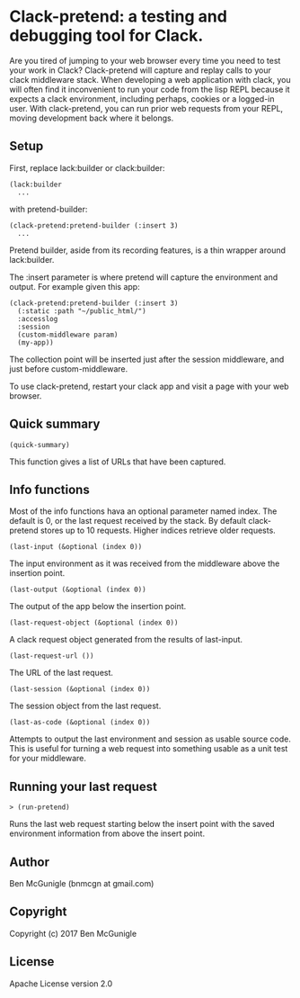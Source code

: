 # Clack-pretend: a testing and debugging tool for Clack.

Are you tired of jumping to your web browser every time you need to test your work in Clack? Clack-pretend will capture and replay calls to your clack middleware stack. When developing a web application with clack, you will often find it inconvenient to run your code from the lisp REPL because it expects a clack environment, including perhaps, cookies or a logged-in user. With clack-pretend, you can run prior web requests from your REPL, moving development back where it belongs.

## Setup

First, replace lack:builder or clack:builder:

    (lack:builder
      ...

with pretend-builder:

    (clack-pretend:pretend-builder (:insert 3)
      ...

Pretend builder, aside from its recording features, is a thin wrapper around lack:builder.

The :insert parameter is where pretend will capture the environment and output. For example given this app:

    (clack-pretend:pretend-builder (:insert 3)
      (:static :path "~/public_html/")
      :accesslog
      :session
      (custom-middleware param)
      (my-app))

The collection point will be inserted just after the session middleware, and just before custom-middleware.

To use clack-pretend, restart your clack app and visit a page with your web browser.

## Quick summary

    (quick-summary)

This function gives a list of URLs that have been captured.

## Info functions

Most of the info functions hava an optional parameter named index. The default is 0, or the last request received by the stack. By default clack-pretend stores up to 10 requests. Higher indices retrieve older requests.

    (last-input (&optional (index 0))

The input environment as it was received from the middleware above the insertion point.

    (last-output (&optional (index 0))

The output of the app below the insertion point.

    (last-request-object (&optional (index 0))

A clack request object generated from the results of last-input.

    (last-request-url ())        

The URL of the last request.

    (last-session (&optional (index 0))

The session object from the last request.

    (last-as-code (&optional (index 0))

Attempts to output the last environment and session as usable source code. This is useful for turning a web request into something usable as a unit test for your middleware.

## Running your last request

    > (run-pretend)

Runs the last web request starting below the insert point with the saved environment information from above the insert point.

## Author

Ben McGunigle (bnmcgn at gmail.com)

## Copyright

Copyright (c) 2017 Ben McGunigle

## License

Apache License version 2.0
